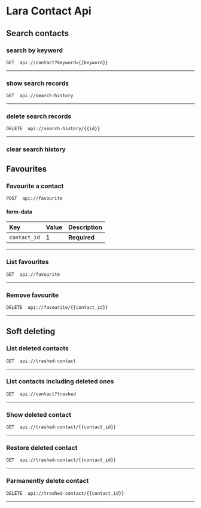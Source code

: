# Lara Contact Api

## Search contacts
### search by keyword
```http
GET  api://contact?keyword={{keyword}}
```
----------------------------------------------------------------

### show search records
```http
GET  api://search-history
```

----------------------------------------------------------------

### delete search records
```http
DELETE  api://search-history/{{id}}
```

----------------------------------------------------------------

### clear search history
## Favourites
### Favourite a contact

```http
POST  api://favourite
```
#### form-data
| Key            | Value        | Description                |
| :------------- | :----------- | :------------------------- |
| `contact_id` | 1 | **Required** |

----------------------------------------------------------------

### List favourites
```http
GET  api://favourite
```

----------------------------------------------------------------

### Remove favourite
```http
DELETE  api://favourite/{{contact_id}}
```

----------------------------------------------------------------

## Soft deleting

### List deleted contacts
```http
GET  api://trashed-contact
```

----------------------------------------------------------------

### List contacts including deleted ones
```http
GET  api://contact?trashed
```

----------------------------------------------------------------

### Show deleted contact
```http
GET  api://trashed-contact/{{contact_id}}
```

----------------------------------------------------------------

### Restore deleted contact
```http
GET  api://trashed-contact/{{contact_id}}
```

----------------------------------------------------------------

### Parmanently delete contact
```http
DELETE  api://trashed-contact/{{contact_id}}
```

----------------------------------------------------------------

<!-- 

### request name
```http
POST  api://f
```
#### form-data
| Key       | Value    | Description                |
| :-------- | :------- | :------------------------- |

----------------------------------------------------------------
-->